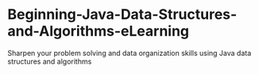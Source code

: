 # Beginning-Java-Data-Structures-and-Algorithms-eLearning
Sharpen your problem solving and data organization skills using Java data structures and algorithms

